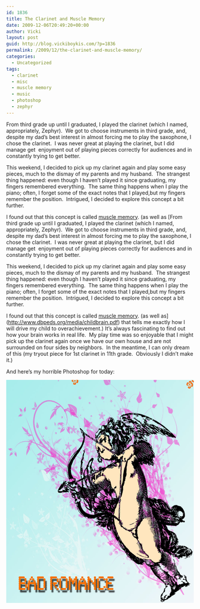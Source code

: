 ```yaml
---
id: 1836
title: The Clarinet and Muscle Memory
date: 2009-12-06T20:49:20+00:00
author: Vicki
layout: post
guid: http://blog.vickiboykis.com/?p=1836
permalink: /2009/12/the-clarinet-and-muscle-memory/
categories:
  - Uncategorized
tags:
  - clarinet
  - misc
  - muscle memory
  - music
  - photoshop
  - zephyr
---
```

From third grade up until I graduated, I played the clarinet (which I named, appropriately, Zephyr).  We got to choose instruments in third grade, and, despite my dad&#8217;s best interest in almost forcing me to play the saxophone, I chose the clarinet.  I was never great at playing the clarinet, but I did manage get  enjoyment out of playing pieces correctly for audiences and in constantly trying to get better.

This weekend, I decided to pick up my clarinet again and play some easy pieces, much to the dismay of my parents and my husband.  The strangest thing happened: even though I haven&#8217;t played it since graduating, my fingers remembered everything.  The same thing happens when I play the piano; often, I forget some of the exact notes that I played,but my fingers remember the position.  Intrigued, I decided to explore this concept a bit further.

I found out that this concept is called [muscle memory](http://en.wikipedia.org/wiki/Muscle_memory). (as well as [From third grade up until I graduated, I played the clarinet (which I named, appropriately, Zephyr).  We got to choose instruments in third grade, and, despite my dad&#8217;s best interest in almost forcing me to play the saxophone, I chose the clarinet.  I was never great at playing the clarinet, but I did manage get  enjoyment out of playing pieces correctly for audiences and in constantly trying to get better.

This weekend, I decided to pick up my clarinet again and play some easy pieces, much to the dismay of my parents and my husband.  The strangest thing happened: even though I haven&#8217;t played it since graduating, my fingers remembered everything.  The same thing happens when I play the piano; often, I forget some of the exact notes that I played,but my fingers remember the position.  Intrigued, I decided to explore this concept a bit further.

I found out that this concept is called [muscle memory](http://en.wikipedia.org/wiki/Muscle_memory). (as well as](http://www.dbpeds.org/media/childbrain.pdf) that tells me exactly how I will drive my child to overachievement.) It&#8217;s always fascinating to find out how your brain works in real life.  My play time was so enjoyable that I might pick up the clarinet again once we have our own house and are not surrounded on four sides by neighbors.  In the meantime, I can only dream of this (my tryout piece for 1st clarinet in 11th grade.  Obviously I didn&#8217;t make it.)
  


And here&#8217;s my horrible Photoshop for today:

<p style="text-align: center;">
  <a href="https://raw.githubusercontent.com/veekaybee/wlb/gh-pages/assets/images/2009/12/Bad-Romance.jpg"><img class="aligncenter size-full wp-image-1837" title="Bad Romance" src="https://raw.githubusercontent.com/veekaybee/wlb/gh-pages/assets/images/2009/12/Bad-Romance.jpg" alt="Bad Romance" width="600" height="600" /></a>
</p>